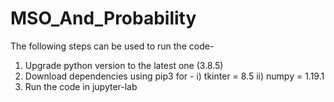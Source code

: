 # MSO_And_Probability

The following steps can be used to run the code-
1) Upgrade python version to the latest one (3.8.5)
2) Download dependencies using pip3 for -
  i) tkinter = 8.5
  ii) numpy = 1.19.1
3) Run the code in jupyter-lab
